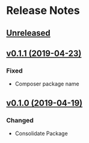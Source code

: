 # Release Notes

## [Unreleased](https://github.com/ixocreate/cache-package/compare/0.1.1...develop)

## [v0.1.1 (2019-04-23)](https://github.com/ixocreate/cache-package/compare/0.1.0...0.1.1)

### Fixed
- Composer package name

## [v0.1.0 (2019-04-19)](https://github.com/ixocreate/cache-package/compare/master...0.1.0)

### Changed
- Consolidate Package
